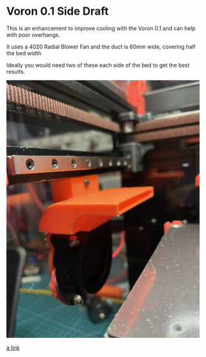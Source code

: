 Voron 0.1 Side Draft
==

This is an enhancement to improve cooling with the Voron 0.1 and can help with poor overhangs.

It uses a 4020 Radial Blower Fan and the duct is 60mm wide, covering half the bed width

Ideally you would need two of these each side of the bed to get the best results.

![Voron 0.1 Side Draft](side_draft.png)

[a link](https://github.com/pacmac/3d/blob/master/LICENSE.md)
